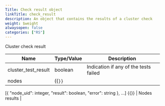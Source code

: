```yaml
---
Title: Check result object
linkTitle: check_result
description: An object that contains the results of a cluster check
weight: $weight
alwaysopen: false
categories: ["RS"]
---
```


Cluster check result

| Name | Type/Value | Description |
|------|------------|-------------|
| cluster_test_result | boolean | Indication if any of the tests failed |
| nodes | {{<code>}}
[{
  "node_uid": integer,
  "result": boolean,
  "error": string
}, ...]
{{</code>}} | Nodes results |
